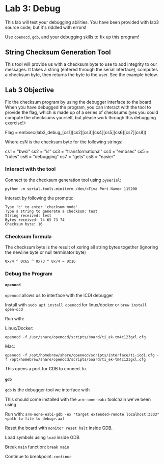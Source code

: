 # Lab 3: Debug

This lab will test your debugging abilities. You have been provided with lab3 source code, but it's riddled with errors!

Use `openocd`, `gdb`, and your debugging skills to fix up this program!

## String Checksum Generation Tool

This tool will provide us with a checksum byte to use to add integrity to our messages. It takes a string (entered through the serial interface), computes a checksum byte, then returns the byte to the user. See the example below.

## Lab 3 Objective

Fix the checksum program by using the debugger interface to the board. When you have debugged the program, you can interact with the tool to provide the flag, which is made up of a series of checksums (yes you could compute the checksums yourself, but please work through this debugging exercise!):

Flag = embsec(lab3_debug_[cs1][cs2][cs3][cs4][cs5][cs6][cs7][cs8])

Where csN is the checksum byte for the following strings:

cs1 = "bwsi"
cs2 = "is"
cs3 = "transformational"
cs4 = "embsec"
cs5 = "rules"
cs6 = "debugging"
cs7 = "gets"
cs8 = "easier"

### Interact with the tool

Connect to the checksum generation tool using `pyserial`:

```
python -m serial.tools.miniterm /dev/<Tiva Port Name> 115200
```

Interact by following the prompts:
```
Type 'c' to enter 'checksum mode'.
Type a string to generate a checksum: test
String received: test
Bytes received: 74 65 73 74 
Checksum byte: 16 
```

### Checksum formula

The checksum byte is the result of xoring all string bytes together (ignoring the newline byte or null terminator byte)
```
0x74 ^ 0x65 ^ 0x73 ^ 0x74 = 0x16
```

### Debug the Program

#### `openocd`

`openocd` allows us to interface with the ICDI debugger

Install with `sudo apt install openocd` for linux/docker or `brew install open-ocd`

Run with:

Linux/Docker:
```
openocd -f /usr/share/openocd/scripts/board/ti_ek-tm4c123gxl.cfg
```

Mac:
```
openocd -f /opt/homebrew/share/openocd/scripts/interface/ti-icdi.cfg -f /opt/homebrew/share/openocd/scripts/board/ti_ek-tm4c123gxl.cfg
```

This opens a port for GDB to connect to.

#### `gdb`

`gdb` is the debugger tool we interface with

This should come installed with the `arm-none-eabi` toolchain we've been using

Run with:
`arm-none-eabi-gdb -ex "target extended-remote localhost:3333" <path to file to debug>.axf`

Reset the board with `monitor reset halt` inside GDB.

Load symbols using `load` inside GDB.

Break `main` function: `break main`

Continue to breakpoint: `continue`
